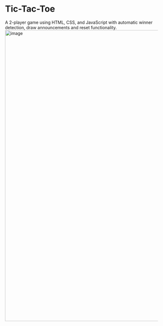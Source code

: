 # Tic-Tac-Toe
A 2-player game using HTML, CSS, and JavaScript with automatic winner detection, draw announcements and reset functionality.
<img width="960" alt="image" src="https://github.com/user-attachments/assets/7d35ad9a-4ecb-4bec-8e7d-0d92a2c06e03">
